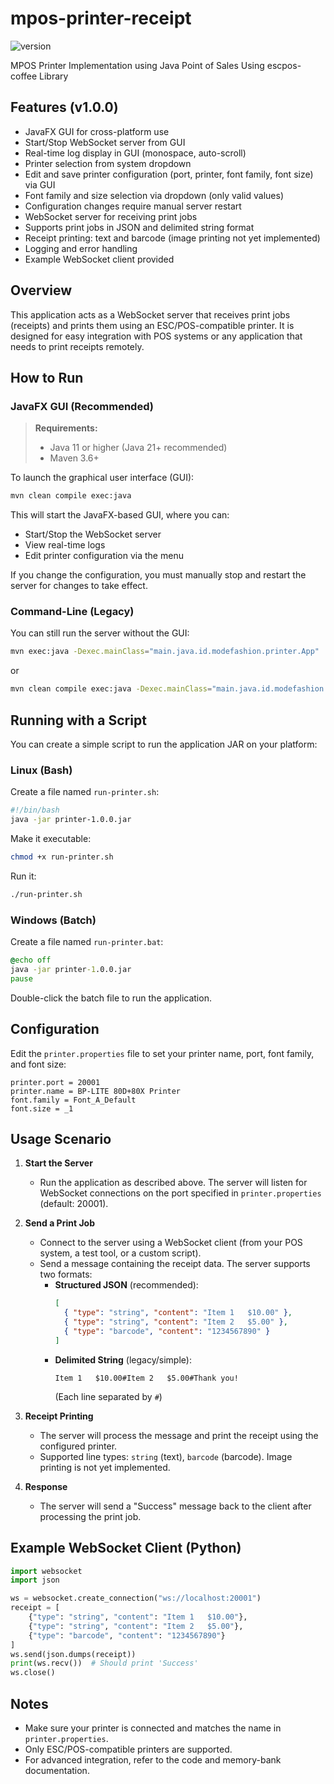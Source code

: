 # mpos-printer-receipt

![version](https://img.shields.io/badge/version-1.0.0-blue)

MPOS Printer Implementation using Java Point of Sales Using escpos-coffee Library

## Features (v1.0.0)
- JavaFX GUI for cross-platform use
- Start/Stop WebSocket server from GUI
- Real-time log display in GUI (monospace, auto-scroll)
- Printer selection from system dropdown
- Edit and save printer configuration (port, printer, font family, font size) via GUI
- Font family and size selection via dropdown (only valid values)
- Configuration changes require manual server restart
- WebSocket server for receiving print jobs
- Supports print jobs in JSON and delimited string format
- Receipt printing: text and barcode (image printing not yet implemented)
- Logging and error handling
- Example WebSocket client provided

## Overview
This application acts as a WebSocket server that receives print jobs (receipts) and prints them using an ESC/POS-compatible printer. It is designed for easy integration with POS systems or any application that needs to print receipts remotely.

## How to Run

### JavaFX GUI (Recommended)

> **Requirements:**
> - Java 11 or higher (Java 21+ recommended)
> - Maven 3.6+

To launch the graphical user interface (GUI):

```sh
mvn clean compile exec:java
```

This will start the JavaFX-based GUI, where you can:
- Start/Stop the WebSocket server
- View real-time logs
- Edit printer configuration via the menu

If you change the configuration, you must manually stop and restart the server for changes to take effect.

### Command-Line (Legacy)

You can still run the server without the GUI:

```sh
mvn exec:java -Dexec.mainClass="main.java.id.modefashion.printer.App"
```

or

```sh
mvn clean compile exec:java -Dexec.mainClass="main.java.id.modefashion.printer.App"
```

## Running with a Script

You can create a simple script to run the application JAR on your platform:

### Linux (Bash)
Create a file named `run-printer.sh`:
```bash
#!/bin/bash
java -jar printer-1.0.0.jar
```
Make it executable:
```sh
chmod +x run-printer.sh
```
Run it:
```sh
./run-printer.sh
```

### Windows (Batch)
Create a file named `run-printer.bat`:
```bat
@echo off
java -jar printer-1.0.0.jar
pause
```
Double-click the batch file to run the application.

## Configuration
Edit the `printer.properties` file to set your printer name, port, font family, and font size:

```
printer.port = 20001
printer.name = BP-LITE 80D+80X Printer
font.family = Font_A_Default
font.size = _1
```

## Usage Scenario

1. **Start the Server**
   - Run the application as described above. The server will listen for WebSocket connections on the port specified in `printer.properties` (default: 20001).

2. **Send a Print Job**
   - Connect to the server using a WebSocket client (from your POS system, a test tool, or a custom script).
   - Send a message containing the receipt data. The server supports two formats:
     - **Structured JSON** (recommended):
       ```json
       [
         { "type": "string", "content": "Item 1   $10.00" },
         { "type": "string", "content": "Item 2   $5.00" },
         { "type": "barcode", "content": "1234567890" }
       ]
       ```
     - **Delimited String** (legacy/simple):
       ```
       Item 1   $10.00#Item 2   $5.00#Thank you!
       ```
       (Each line separated by `#`)

3. **Receipt Printing**
   - The server will process the message and print the receipt using the configured printer.
   - Supported line types: `string` (text), `barcode` (barcode). Image printing is not yet implemented.

4. **Response**
   - The server will send a "Success" message back to the client after processing the print job.

## Example WebSocket Client (Python)

```python
import websocket
import json

ws = websocket.create_connection("ws://localhost:20001")
receipt = [
    {"type": "string", "content": "Item 1   $10.00"},
    {"type": "string", "content": "Item 2   $5.00"},
    {"type": "barcode", "content": "1234567890"}
]
ws.send(json.dumps(receipt))
print(ws.recv())  # Should print 'Success'
ws.close()
```

## Notes
- Make sure your printer is connected and matches the name in `printer.properties`.
- Only ESC/POS-compatible printers are supported.
- For advanced integration, refer to the code and memory-bank documentation.
